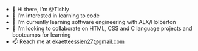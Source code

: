 - 👋 Hi there, I’m @Tishly
- 👀 I’m interested in learning to code
- 🌱 I’m currently learning software engineering with ALX/Holberton
- 💞️ I’m looking to collaborate on HTML, CSS and C language projects and bootcamps for learning
- 📫 Reach me at ekaetteessien27@gmail.com

<!---
Tishly/Tishly is a ✨ special ✨ repository because its `README.md` (this file) appears on your GitHub profile.
You can click the Preview link to take a look at your changes.
--->

